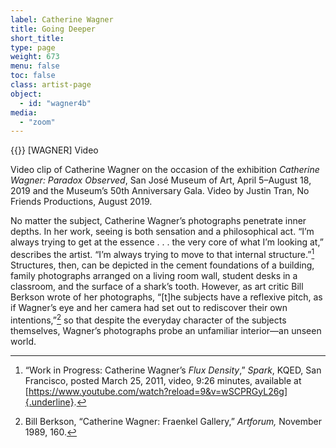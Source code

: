 ```yaml
---
label: Catherine Wagner
title: Going Deeper
short_title:
type: page
weight: 673
menu: false
toc: false
class: artist-page
object:
  - id: "wagner4b"
media:
  - "zoom"
---
```

{{<q-figure id="wagner4b">}}
\[WAGNER\] Video

Video clip of Catherine Wagner on the occasion of the exhibition *Catherine Wagner: Paradox Observed*, San José Museum of Art, April 5­–August 18, 2019 and the Museum’s 50th Anniversary Gala. Video by Justin Tran, No Friends Productions, August 2019.


No matter the subject, Catherine Wagner’s photographs penetrate inner depths. In her work, seeing is both sensation and a philosophical act. “I’m always trying to get at the essence . . . the very core of what I’m looking at,” describes the artist. “I’m always trying to move to that internal structure.”[^1] Structures, then, can be depicted in the cement foundations of a building, family photographs arranged on a living room wall, student desks in a classroom, and the surface of a shark’s tooth. However, as art critic Bill Berkson wrote of her photographs, “\[t\]he subjects have a reflexive pitch, as if Wagner’s eye and her camera had set out to rediscover their own intentions,”[^2] so that despite the everyday character of the subjects themselves, Wagner’s photographs probe an unfamiliar interior—an unseen world.

[^1]: “Work in Progress: Catherine Wagner’s *Flux Density*,” *Spark*, KQED, San Francisco, posted March 25, 2011, video, 9:26 minutes, available at [https://www.youtube.com/watch?reload=9&v=wSCPRGyL26g]{.underline}.

[^2]: Bill Berkson, “Catherine Wagner: Fraenkel Gallery,” *Artforum,* November 1989, 160.
